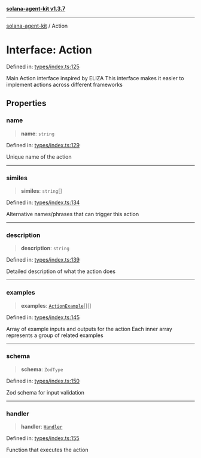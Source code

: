 [**solana-agent-kit v1.3.7**](../README.md)

***

[solana-agent-kit](../README.md) / Action

# Interface: Action

Defined in: [types/index.ts:125](https://github.com/sendaifun/solana-agent-kit/blob/6acfa958180602da3c2d2ac883bf660ca90dba2f/src/types/index.ts#L125)

Main Action interface inspired by ELIZA
This interface makes it easier to implement actions across different frameworks

## Properties

### name

> **name**: `string`

Defined in: [types/index.ts:129](https://github.com/sendaifun/solana-agent-kit/blob/6acfa958180602da3c2d2ac883bf660ca90dba2f/src/types/index.ts#L129)

Unique name of the action

***

### similes

> **similes**: `string`[]

Defined in: [types/index.ts:134](https://github.com/sendaifun/solana-agent-kit/blob/6acfa958180602da3c2d2ac883bf660ca90dba2f/src/types/index.ts#L134)

Alternative names/phrases that can trigger this action

***

### description

> **description**: `string`

Defined in: [types/index.ts:139](https://github.com/sendaifun/solana-agent-kit/blob/6acfa958180602da3c2d2ac883bf660ca90dba2f/src/types/index.ts#L139)

Detailed description of what the action does

***

### examples

> **examples**: [`ActionExample`](ActionExample.md)[][]

Defined in: [types/index.ts:145](https://github.com/sendaifun/solana-agent-kit/blob/6acfa958180602da3c2d2ac883bf660ca90dba2f/src/types/index.ts#L145)

Array of example inputs and outputs for the action
Each inner array represents a group of related examples

***

### schema

> **schema**: `ZodType`

Defined in: [types/index.ts:150](https://github.com/sendaifun/solana-agent-kit/blob/6acfa958180602da3c2d2ac883bf660ca90dba2f/src/types/index.ts#L150)

Zod schema for input validation

***

### handler

> **handler**: [`Handler`](../type-aliases/Handler.md)

Defined in: [types/index.ts:155](https://github.com/sendaifun/solana-agent-kit/blob/6acfa958180602da3c2d2ac883bf660ca90dba2f/src/types/index.ts#L155)

Function that executes the action
